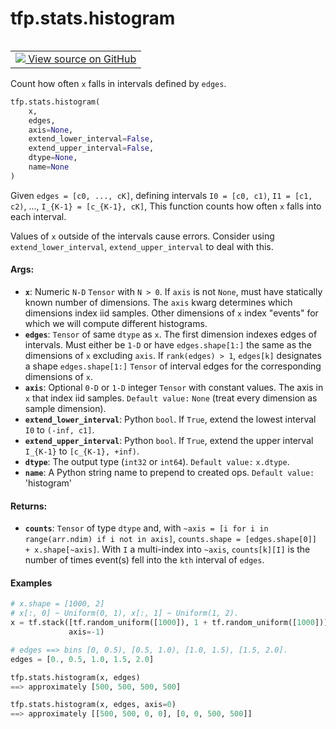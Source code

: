 <div itemscope itemtype="http://developers.google.com/ReferenceObject">
<meta itemprop="name" content="tfp.stats.histogram" />
<meta itemprop="path" content="Stable" />
</div>

# tfp.stats.histogram


<table class="tfo-notebook-buttons tfo-api" align="left">

<td>
  <a target="_blank" href="https://github.com/tensorflow/probability/blob/master/tensorflow_probability/python/stats/quantiles.py">
    <img src="https://www.tensorflow.org/images/GitHub-Mark-32px.png" />
    View source on GitHub
  </a>
</td></table>



Count how often `x` falls in intervals defined by `edges`.

``` python
tfp.stats.histogram(
    x,
    edges,
    axis=None,
    extend_lower_interval=False,
    extend_upper_interval=False,
    dtype=None,
    name=None
)
```



<!-- Placeholder for "Used in" -->

Given `edges = [c0, ..., cK]`, defining intervals
`I0 = [c0, c1)`, `I1 = [c1, c2)`, ..., `I_{K-1} = [c_{K-1}, cK]`,
This function counts how often `x` falls into each interval.

Values of `x` outside of the intervals cause errors.  Consider using
`extend_lower_interval`, `extend_upper_interval` to deal with this.

#### Args:


* <b>`x`</b>:  Numeric `N-D` `Tensor` with `N > 0`.  If `axis` is not
  `None`, must have statically known number of dimensions. The
  `axis` kwarg determines which dimensions index iid samples.
  Other dimensions of `x` index "events" for which we will compute different
  histograms.
* <b>`edges`</b>:  `Tensor` of same `dtype` as `x`.  The first dimension indexes edges
  of intervals.  Must either be `1-D` or have `edges.shape[1:]` the same
  as the dimensions of `x` excluding `axis`.
  If `rank(edges) > 1`, `edges[k]` designates a shape `edges.shape[1:]`
  `Tensor` of interval edges for the corresponding dimensions of `x`.
* <b>`axis`</b>:  Optional `0-D` or `1-D` integer `Tensor` with constant
  values. The axis in `x` that index iid samples.
  `Default value:` `None` (treat every dimension as sample dimension).
* <b>`extend_lower_interval`</b>:  Python `bool`.  If `True`, extend the lowest
  interval `I0` to `(-inf, c1]`.
* <b>`extend_upper_interval`</b>:  Python `bool`.  If `True`, extend the upper
  interval `I_{K-1}` to `[c_{K-1}, +inf)`.
* <b>`dtype`</b>: The output type (`int32` or `int64`). `Default value:` `x.dtype`.
* <b>`name`</b>:  A Python string name to prepend to created ops.
  `Default value:` 'histogram'


#### Returns:


* <b>`counts`</b>: `Tensor` of type `dtype` and, with
  `~axis = [i for i in range(arr.ndim) if i not in axis]`,
  `counts.shape = [edges.shape[0]] + x.shape[~axis]`.
  With `I` a multi-index into `~axis`, `counts[k][I]` is the number of times
  event(s) fell into the `kth` interval of `edges`.

#### Examples

```python
# x.shape = [1000, 2]
# x[:, 0] ~ Uniform(0, 1), x[:, 1] ~ Uniform(1, 2).
x = tf.stack([tf.random_uniform([1000]), 1 + tf.random_uniform([1000])],
             axis=-1)

# edges ==> bins [0, 0.5), [0.5, 1.0), [1.0, 1.5), [1.5, 2.0].
edges = [0., 0.5, 1.0, 1.5, 2.0]

tfp.stats.histogram(x, edges)
==> approximately [500, 500, 500, 500]

tfp.stats.histogram(x, edges, axis=0)
==> approximately [[500, 500, 0, 0], [0, 0, 500, 500]]
```